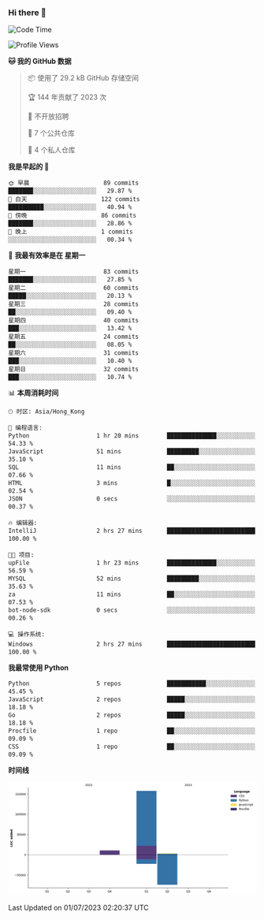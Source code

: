 ### Hi there 👋

<!--
**Mrzqd/Mrzqd** is a ✨ _special_ ✨ repository because its `README.md` (this file) appears on your GitHub profile.

Here are some ideas to get you started:

- 🔭 I’m currently working on ...
- 🌱 I’m currently learning ...
- 👯 I’m looking to collaborate on ...
- 🤔 I’m looking for help with ...
- 💬 Ask me about ...
- 📫 How to reach me: ...
- 😄 Pronouns: ...
- ⚡ Fun fact: ...
-->
<!--START_SECTION:waka-->
![Code Time](http://img.shields.io/badge/Code%20Time-111%20hrs%2025%20mins-blue)

![Profile Views](http://img.shields.io/badge/%E4%B8%AA%E4%BA%BA%E8%B5%84%E6%96%99%E8%A7%82%E7%9C%8B%E6%AC%A1%E6%95%B0-2-blue)

**🐱 我的 GitHub 数据** 

> 📦  使用了 29.2 kB GitHub 存储空间 
 > 
> 🏆 144 年贡献了 2023 次
 > 
> 🚫 不开放招聘
 > 
> 📜 7 个公共仓库 
 > 
> 🔑 4 个私人仓库 
 > 
**我是早起的 🐤** 

```text
🌞 早晨                     89 commits          ███████░░░░░░░░░░░░░░░░░░   29.87 % 
🌆 白天                     122 commits         ██████████░░░░░░░░░░░░░░░   40.94 % 
🌃 傍晚                     86 commits          ███████░░░░░░░░░░░░░░░░░░   28.86 % 
🌙 晚上                     1 commits           ░░░░░░░░░░░░░░░░░░░░░░░░░   00.34 % 
```
📅 **我最有效率是在 星期一** 

```text
星期一                      83 commits          ███████░░░░░░░░░░░░░░░░░░   27.85 % 
星期二                      60 commits          █████░░░░░░░░░░░░░░░░░░░░   20.13 % 
星期三                      28 commits          ██░░░░░░░░░░░░░░░░░░░░░░░   09.40 % 
星期四                      40 commits          ███░░░░░░░░░░░░░░░░░░░░░░   13.42 % 
星期五                      24 commits          ██░░░░░░░░░░░░░░░░░░░░░░░   08.05 % 
星期六                      31 commits          ███░░░░░░░░░░░░░░░░░░░░░░   10.40 % 
星期日                      32 commits          ███░░░░░░░░░░░░░░░░░░░░░░   10.74 % 
```


📊 **本周消耗时间** 

```text
🕑︎ 时区: Asia/Hong_Kong

💬 编程语言: 
Python                   1 hr 20 mins        ██████████████░░░░░░░░░░░   54.33 % 
JavaScript               51 mins             █████████░░░░░░░░░░░░░░░░   35.10 % 
SQL                      11 mins             ██░░░░░░░░░░░░░░░░░░░░░░░   07.66 % 
HTML                     3 mins              █░░░░░░░░░░░░░░░░░░░░░░░░   02.54 % 
JSON                     0 secs              ░░░░░░░░░░░░░░░░░░░░░░░░░   00.37 % 

🔥 编辑器: 
IntelliJ                 2 hrs 27 mins       █████████████████████████   100.00 % 

🐱‍💻 项目: 
upFile                   1 hr 23 mins        ██████████████░░░░░░░░░░░   56.59 % 
MYSQL                    52 mins             █████████░░░░░░░░░░░░░░░░   35.63 % 
za                       11 mins             ██░░░░░░░░░░░░░░░░░░░░░░░   07.53 % 
bot-node-sdk             0 secs              ░░░░░░░░░░░░░░░░░░░░░░░░░   00.26 % 

💻 操作系统: 
Windows                  2 hrs 27 mins       █████████████████████████   100.00 % 
```

**我最常使用 Python** 

```text
Python                   5 repos             ███████████░░░░░░░░░░░░░░   45.45 % 
JavaScript               2 repos             █████░░░░░░░░░░░░░░░░░░░░   18.18 % 
Go                       2 repos             █████░░░░░░░░░░░░░░░░░░░░   18.18 % 
Procfile                 1 repo              ██░░░░░░░░░░░░░░░░░░░░░░░   09.09 % 
CSS                      1 repo              ██░░░░░░░░░░░░░░░░░░░░░░░   09.09 % 
```



**时间线**

![Lines of Code chart](https://raw.githubusercontent.com/Mrzqd/Mrzqd/main/assets/bar_graph.png)


 Last Updated on 01/07/2023 02:20:37 UTC
<!--END_SECTION:waka-->
